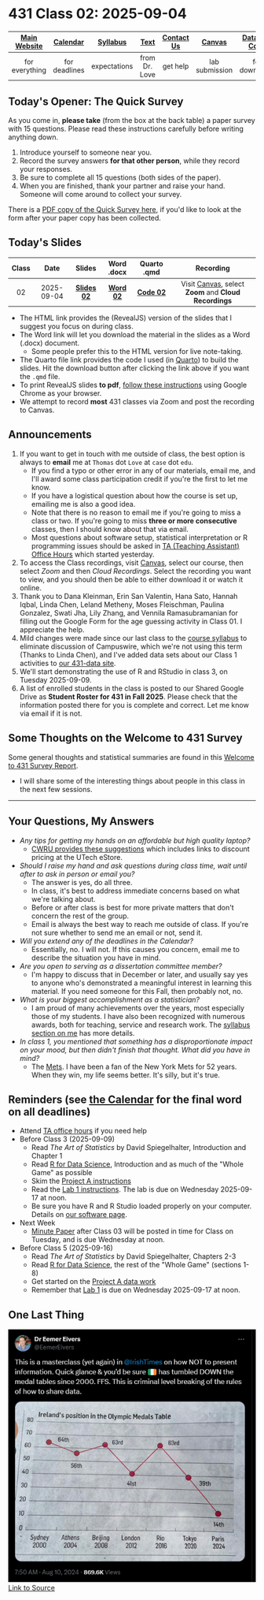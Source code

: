 # 431 Class 02: 2025-09-04

[Main Website](https://thomaselove.github.io/431-2025/) | [Calendar](https://thomaselove.github.io/431-2025/calendar.html) | [Syllabus](https://thomaselove.github.io/431-syllabus-2025/) | [Text](https://thomaselove.github.io/431-book/) | [Contact Us](https://thomaselove.github.io/431-2025/contact.html) | [Canvas](https://canvas.case.edu) | [Data and Code](https://github.com/THOMASELOVE/431-data)
:-----------: | :--------------: | :----------: | :---------: | :-------------: | :-----------: | :------------:
for everything | for deadlines | expectations | from Dr. Love | get help | lab submission | for downloads

## Today's Opener: The Quick Survey

As you come in, **please take** (from the box at the back table) a paper survey with 15 questions. Please read these instructions carefully before writing anything down.

1. Introduce yourself to someone near you.
2. Record the survey answers **for that other person**, while they record your responses.
3. Be sure to complete all 15 questions (both sides of the paper).
4. When you are finished, thank your partner and raise your hand. Someone will come around to collect your survey.

There is a [PDF copy of the Quick Survey here](431_surveyhandout_1perstudent_2025-09-04.pdf), if you'd like to look at the form after your paper copy has been collected.

## Today's Slides

Class | Date | Slides | Word .docx | Quarto .qmd | Recording
:---: | :--------: | :------: | :------: | :------: | :-------------:
02 | 2025-09-04 | **[Slides 02](https://thomaselove.github.io/431-slides-2025/class02.html)** | **[Word 02](https://thomaselove.github.io/431-slides-2025/class02w.docx)** | **[Code 02](https://github.com/THOMASELOVE/431-slides-2025/blob/main/class02.qmd)** | Visit [Canvas](https://canvas.case.edu/), select **Zoom** and **Cloud Recordings**

- The HTML link provides the (RevealJS) version of the slides that I suggest you focus on during class.
- The Word link will let you download the material in the slides as a Word (.docx) document.
    - Some people prefer this to the HTML version for live note-taking.
- The Quarto file link provides the code I used (in [Quarto](https://quarto.org/)) to build the slides. Hit the download button after clicking the link above if you want the `.qmd` file.
- To print RevealJS slides **to pdf**, [follow these instructions](https://quarto.org/docs/presentations/revealjs/presenting.html#print-to-pdf) using Google Chrome as your browser.
- We attempt to record **most** 431 classes via Zoom and post the recording to Canvas.

## Announcements

1. If you want to get in touch with me outside of class, the best option is always to **email** me at `Thomas` dot `Love` at `case` dot `edu`.
    - If you find a typo or other error in any of our materials, email me, and I'll award some class participation credit if you're the first to let me know.
    - If you have a logistical question about how the course is set up, emailing me is also a good idea.
    - Note that there is no reason to email me if you're going to miss a class or two. If you're going to miss **three or more consecutive** classes, then I should know about that via email.
    - Most questions about software setup, statistical interpretation or R programming issues should be asked in [TA (Teaching Assistant) Office Hours](https://thomaselove.github.io/431-2025/contact.html#ta-office-hours) which started yesterday.
2. To access the Class recordings, visit [Canvas](https://canvas.case.edu/), select our course, then select *Zoom* and then *Cloud Recordings*. Select the recording you want to view, and you should then be able to either download it or watch it online. 
3. Thank you to Dana Kleinman, Erin San Valentin, Hana Sato, Hannah Iqbal, Linda Chen, Leland Metheny, Moses Fleischman, Paulina Gonzalez, Swati Jha, Lily Zhang, and Vennila Ramasubramanian for filling out the Google Form for the age guessing activity in Class 01. I appreciate the help.
4. Mild changes were made since our last class to the [course syllabus](https://thomaselove.github.io/431-syllabus-2025/) to eliminate discussion of Campuswire, which we're not using this term (Thanks to Linda Chen), and I've added data sets about our Class 1 activities to [our 431-data site](https://github.com/THOMASELOVE/431-data).
5. We'll start demonstrating the use of R and RStudio in class 3, on Tuesday 2025-09-09.
6. A list of enrolled students in the class is posted to our Shared Google Drive as **Student Roster for 431 in Fall 2025**. Please check that the information posted there for you is complete and correct. Let me know via email if it is not.

## Some Thoughts on the Welcome to 431 Survey

Some general thoughts and statistical summaries are found in this [Welcome to 431 Survey Report](welcome_report.md). 

- I will share some of the interesting things about people in this class in the next few sessions.

-------

## Your Questions, My Answers

- *Any tips for getting my hands on an affordable but high quality laptop?*
    - [CWRU provides these suggestions](https://case.edu/orientation/orientation-news/more-know/plan-ahead-your-technology-needs) which includes links to discount pricing at the UTech eStore.
- *Should I raise my hand and ask questions during class time, wait until after to ask in person or email you?*
    - The answer is yes, do all three.
    - In class, it's best to address immediate concerns based on what we're talking about.
    - Before or after class is best for more private matters that don't concern the rest of the group.
    - Email is always the best way to reach me outside of class. If you're not sure whether to send me an email or not, send it.
- *Will you extend any of the deadlines in the Calendar?*
    - Essentially, no. I will not. If this causes you concern, email me to describe the situation you have in mind.
- *Are you open to serving as a dissertation committee member?*
    - I'm happy to discuss that in December or later, and usually say yes to anyone who's demonstrated a meaningful interest in learning this material. If you need someone for this Fall, then probably not, no.
- *What is your biggest accomplishment as a statistician?*
    - I am proud of many achievements over the years, most especially those of my students. I have also been recognized with numerous awards, both for teaching, service and research work. The [syllabus section on me](https://thomaselove.github.io/431-syllabus-2025/07_professorlove.html) has more details.
- *In class 1, you mentioned that something has a disproportionate impact on your mood, but then didn't finish that thought. What did you have in mind?*
    - The [Mets](https://www.mlb.com/mets). I have been a fan of the New York Mets for 52 years. When they win, my life seems better. It's silly, but it's true. 

## Reminders (see [the Calendar](https://thomaselove.github.io/431-2025/calendar.html) for the final word on all deadlines)

- Attend [TA office hours](https://thomaselove.github.io/431-2025/contact.html#ta-office-hours) if you need help     
- Before Class 3 (2025-09-09)
    - Read *The Art of Statistics* by David Spiegelhalter, Introduction and Chapter 1
    - Read [R for Data Science](https://r4ds.hadley.nz/), Introduction and as much of the "Whole Game" as possible
    - Skim the [Project A instructions](https://thomaselove.github.io/431-projectA-2025/)
    - Read the [Lab 1 instructions](https://github.com/THOMASELOVE/431-labs-2025). The lab is due on Wednesday 2025-09-17 at noon.
    - Be sure you have R and R Studio loaded properly on your computer. Details on [our software page](https://thomaselove.github.io/431-2025/software.html).
- Next Week
    - [Minute Paper](https://github.com/THOMASELOVE/431-minute-2025/tree/main) after Class 03 will be posted in time for Class on Tuesday, and is due Wednesday at noon.    
- Before Class 5 (2025-09-16)
    - Read *The Art of Statistics* by David Spiegelhalter, Chapters 2-3
    - Read [R for Data Science](https://r4ds.hadley.nz/), the rest of the "Whole Game" (sections 1-8)
    - Get started on the [Project A data work](https://thomaselove.github.io/431-projectA-2025/)
    - Remember that [Lab 1](https://github.com/THOMASELOVE/431-labs-2025) is due on Wednesday 2025-09-17 at noon.

## One Last Thing

![](Eivers_2024-08-10.png)  [Link to Source](https://x.com/EemerEivers/status/1822239148519890981)
